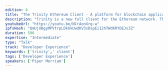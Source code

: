 ```yaml
---
edition: 4
title: "The Trinity Ethereum Client - A platform for blockchain applications"
description: "Trinity is a new full client for the Ethereum network. This talk will cover three main areas. First, highlighting the role that Trinity plays in the research and development of the core Ethereum protocols. Second, that once Trinity is no longer in an alpha stage that it will be a production client which you can use as core infrastructure. Last, explaining the \"Plugin API\" being developed for trinity as well as exploring the planned use cases we foresee it being used for."
youtubeUrl: "https://youtu.be/NCrAonXrg-w"
ipfsHash: "QmUjUBgyMPVtrpLDkUkUwdKV3sDspEi12hTWdKRYDEJs3Z"
duration: 596
expertise: "Intermediate"
type: "Talk"
track: "Developer Experience"
keywords: ['trinity',' client']
tags: ['Developer Experience']
speakers: ['Piper Merriam']
---
```

